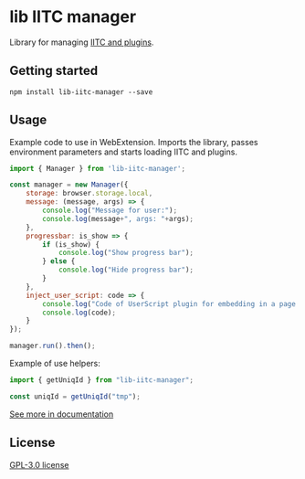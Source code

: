 # lib IITC manager

Library for managing [IITC and plugins](https://iitc.app/).

## Getting started

```
npm install lib-iitc-manager --save
```

## Usage

Example code to use in WebExtension.
Imports the library, passes environment parameters and starts loading IITC and plugins.

```js
import { Manager } from 'lib-iitc-manager';

const manager = new Manager({
    storage: browser.storage.local,
    message: (message, args) => {
        console.log("Message for user:");
        console.log(message+", args: "+args);
    },
    progressbar: is_show => {
        if (is_show) {
            console.log("Show progress bar");
        } else {
            console.log("Hide progress bar");
        }
    },
    inject_user_script: code => {
        console.log("Code of UserScript plugin for embedding in a page:");
        console.log(code);
    }
});

manager.run().then();
```

Example of use helpers:

```js
import { getUniqId } from "lib-iitc-manager";

const uniqId = getUniqId("tmp");
```

[See more in documentation](https://iitc-ce.github.io/lib-iitc-manager/)

## License

[GPL-3.0 license](/LICENSE)
